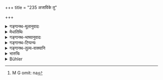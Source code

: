 +++
title = "235 अजाविके तु"

+++

<details><summary>गङ्गानथ-मूलानुवादः</summary>

When goats and sheep have been surrounded by wolves, and the keeper does not come for ward,—if the wolf forcibly kill any, the blame shall lie with the keeper.—(235)
</details>

<details><summary>मेधातिथिः</summary>

अजा चाविका च **अजाविके** । अविर् एवाविकैडका । एते **वृकैः** शृगालप्रभृतिभिः **संरुद्धे** अवष्टब्धे, न[^१०४] प्रथमपात एव हते । अस्मिंश् चान्तरे सत्य् आमोक्षणे ऽहतत्वात्, न च पाल आयाति मोक्षयितुम्, **अनायत्य्** अनागच्छति **पाले** यत् तत्र **प्रसह्य** बलेनाभिभूय **वृको हन्यात्** पालस्य स दोषः । स्वामिनो दापयितव्यः । प्रायश्चित्तं चरेत् । गोर् महत्त्वाद् गोमायुना न शक्यते संरोद्धुम् इत्य् **अजाविके** इत्य् उच्यते, न पुनस् तद्रूपम् । अतश् च बालानां गोवत्सानाम् एष एव न्यायः ॥ ८.२३५ ॥


[^१०४]:
     M G omit: na
</details>

<details><summary>गङ्गानथ-भाष्यानुवादः</summary>

‘*Goats and Sheep*,’—‘Sheep’ also includes the wild goat.

When these have been ‘*surrounded* *by* *wolves*’—jackals and the rest—and they are not killed outright at the very first onset,—so that there is time to come forward and rescue the animals,—and yet ‘*the keeper does not come forward*’—to rescue them; under such circumstances, if the wolf should ‘*forcibly kill any*,’— the blame lies with the keeper. That is, he should he made to make it good to the owner, and also perform an expiatory rite.

Cows are large animals, and hence cannot he ‘surrounded’ by jackals, etc.; hence the present verse has specified ‘*goals and sheep*’; it does not follow that the rule applies to these animals only; so that this same rule applies to the case of young calves also.—(235)
</details>

<details><summary>गङ्गानथ-टिप्पन्यः</summary>

This verse is quoted in *Aparārka* (p. 773):—in *Vivādaratnākara* (p.
175), which notes that ‘goats and sheep’ stand for all such animals as
are liable to be attacked by wolves; and explains ‘*Samruddhe*’ as
*attacked*;—in *Parāśaramādhava* (Vyavahāra, p. 265), which adds the
following notes:—‘*Anāyati*’, not coming to ward off the
attack,—‘*yām*’, animal belonging to the category of ‘goats and
sheep—this pertains to cases where the attack takes place in easily
accessible places; in the case of its coming in a place which is
inaccessible, no blame attaches to the keeper;—in *Kṛtyakalpataru*
(105b);—and in *Vīramitrodaya* (Vyavahāra, 137a), which explains
‘*anāyati*’ as ‘if he does not come to avert the danger.’
</details>

<details><summary>गङ्गानथ-तुल्य-वाक्यानि</summary>

*Narada* (6.15).—‘If goats and sheep are surrounded by wolves, and the
herdsman does not come to their assistance, he shall he responsible for
any animal that the wolf attacks or kills.’

*Viṣṇu* (5.137-138).—‘Cattle being attacked, during daytime, by wolves
or other ferocious animals, and the keeper not going to repel the
attack, the blame shall fall upon him; and he shall make good to the
owner the value of the cattle that has perished.’
</details>

<details><summary>भारुचिः</summary>

पशुरक्षकस्य सतस् तदसंनि[धाने वा वृको हन्यात् स एव] दद्यात् । यस्माद् अवरुद्धानां संनिहितो न भवति । वृकग्रहणं चान्येषाम् अपि प्रदर्शनार्थम् ॥ ८.२३४ ॥
</details>

<details><summary>Bühler</summary>

235	But if goats or sheep are surrounded by wolves and the herdsman does not hasten (to their assistance), lie shall be responsible for any (animal) which a wolf may attack and kill.
</details>
